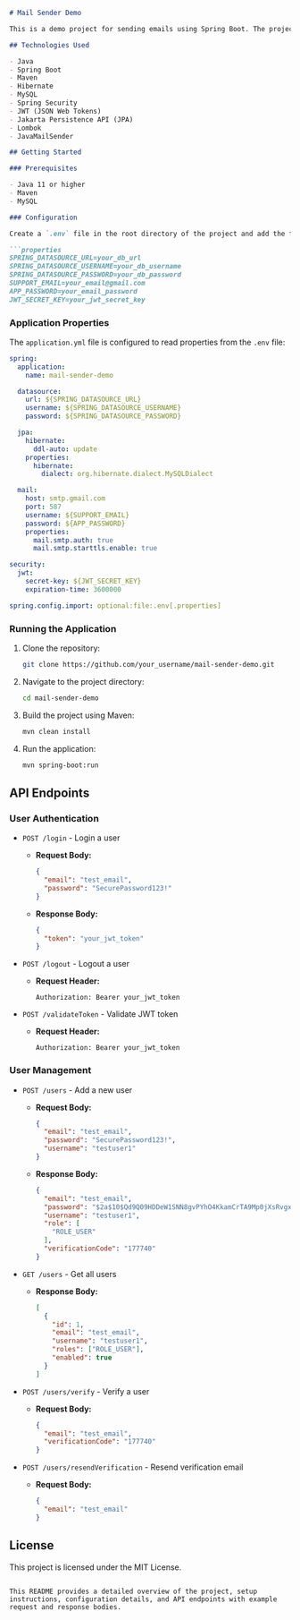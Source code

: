 ```markdown
# Mail Sender Demo

This is a demo project for sending emails using Spring Boot. The project includes user authentication and email verification functionalities.

## Technologies Used

- Java
- Spring Boot
- Maven
- Hibernate
- MySQL
- Spring Security
- JWT (JSON Web Tokens)
- Jakarta Persistence API (JPA)
- Lombok
- JavaMailSender

## Getting Started

### Prerequisites

- Java 11 or higher
- Maven
- MySQL

### Configuration

Create a `.env` file in the root directory of the project and add the following properties:

```properties
SPRING_DATASOURCE_URL=your_db_url
SPRING_DATASOURCE_USERNAME=your_db_username
SPRING_DATASOURCE_PASSWORD=your_db_password
SUPPORT_EMAIL=your_email@gmail.com
APP_PASSWORD=your_email_password
JWT_SECRET_KEY=your_jwt_secret_key
```

### Application Properties

The `application.yml` file is configured to read properties from the `.env` file:

```yaml
spring:
  application:
    name: mail-sender-demo

  datasource:
    url: ${SPRING_DATASOURCE_URL}
    username: ${SPRING_DATASOURCE_USERNAME}
    password: ${SPRING_DATASOURCE_PASSWORD}

  jpa:
    hibernate:
      ddl-auto: update
    properties:
      hibernate:
        dialect: org.hibernate.dialect.MySQLDialect

  mail:
    host: smtp.gmail.com
    port: 587
    username: ${SUPPORT_EMAIL}
    password: ${APP_PASSWORD}
    properties:
      mail.smtp.auth: true
      mail.smtp.starttls.enable: true

security:
  jwt:
    secret-key: ${JWT_SECRET_KEY}
    expiration-time: 3600000

spring.config.import: optional:file:.env[.properties]
```

### Running the Application

1. Clone the repository:
   ```sh
   git clone https://github.com/your_username/mail-sender-demo.git
   ```
2. Navigate to the project directory:
   ```sh
   cd mail-sender-demo
   ```
3. Build the project using Maven:
   ```sh
   mvn clean install
   ```
4. Run the application:
   ```sh
   mvn spring-boot:run
   ```

## API Endpoints

### User Authentication

- `POST /login` - Login a user
    - **Request Body:**
      ```json
      {
        "email": "test_email",
        "password": "SecurePassword123!"
      }
      ```
    - **Response Body:**
      ```json
      {
        "token": "your_jwt_token"
      }
      ```

- `POST /logout` - Logout a user
    - **Request Header:**
      ```http
      Authorization: Bearer your_jwt_token
      ```

- `POST /validateToken` - Validate JWT token
    - **Request Header:**
      ```http
      Authorization: Bearer your_jwt_token
      ```

### User Management

- `POST /users` - Add a new user
    - **Request Body:**
      ```json
      {
        "email": "test_email",
        "password": "SecurePassword123!",
        "username": "testuser1"
      }
      ```
    - **Response Body:**
      ```json
      {
        "email": "test_email",
        "password": "$2a$10$Qd9Q09HDDeW1SNN8gvPYhO4KkamCrTA9Mp0jXsRvgxWGdcmc4JRSW",
        "username": "testuser1",
        "role": [
          "ROLE_USER"
        ],
        "verificationCode": "177740"
      }
      ```

- `GET /users` - Get all users
    - **Response Body:**
      ```json
      [
        {
          "id": 1,
          "email": "test_email",
          "username": "testuser1",
          "roles": ["ROLE_USER"],
          "enabled": true
        }
      ]
      ```

- `POST /users/verify` - Verify a user
    - **Request Body:**
      ```json
      {
        "email": "test_email",
        "verificationCode": "177740"
      }
      ```

- `POST /users/resendVerification` - Resend verification email
    - **Request Body:**
      ```json
      {
        "email": "test_email"
      }
      ```

## License

This project is licensed under the MIT License.
```

This README provides a detailed overview of the project, setup instructions, configuration details, and API endpoints with example request and response bodies.
